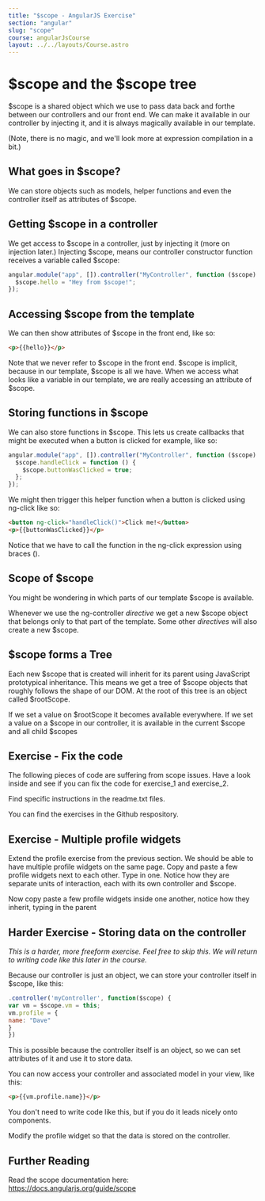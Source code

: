 ```yaml
---
title: "$scope - AngularJS Exercise"
section: "angular"
slug: "scope"
course: angularJsCourse
layout: ../../layouts/Course.astro
---
```


# \$scope and the \$scope tree

$scope is a shared object which we use to pass data back and forthe between our controllers and our front end. We can make it available in our controller by injecting it, and it is always magically available in our template.

(Note, there is no magic, and we'll look more at expression compilation in a bit.)

## What goes in $scope?

We can store objects such as models, helper functions and even the controller itself as attributes of $scope.

## Getting $scope in a controller

We get access to $scope in a controller, just by injecting it (more on injection later.) Injecting $scope, means our controller constructor function receives a variable called $scope:

```js
angular.module("app", []).controller("MyController", function ($scope) {
  $scope.hello = "Hey from $scope!";
});
```

## Accessing $scope from the template

We can then show attributes of $scope in the front end, like so:

```html
<p>{{hello}}</p>
```

Note that we never refer to \$scope in the front end. \$scope is implicit, because in our template, \$scope is all we have. When we access what looks like a variable in our template, we are really accessing an attribute of \$scope.

## Storing functions in $scope

We can also store functions in $scope. This lets us create callbacks that might be executed when a button is clicked for example, like so:

```js
angular.module("app", []).controller("MyController", function ($scope) {
  $scope.handleClick = function () {
    $scope.buttonWasClicked = true;
  };
});
```

We might then trigger this helper function when a button is clicked using ng-click like so:

```html
<button ng-click="handleClick()">Click me!</button>
<p>{{buttonWasClicked}}</p>
```

Notice that we have to call the function in the ng-click expression using braces ().

## Scope of $scope

You might be wondering in which parts of our template $scope is available.

Whenever we use the ng-controller _directive_ we get a new $scope object that belongs only to that part of the template. Some other _directives_ will also create a new $scope.

## $scope forms a Tree

Each new $scope that is created will inherit for its parent using JavaScript prototypical inheritance. This means we get a tree of $scope objects that roughly follows the shape of our DOM. At the root of this tree is an object called $rootScope.

If we set a value on $rootScope it becomes available everywhere. If we set a value on a $scope in our controller, it is available in the current $scope and all child $scopes

<section class="exercise">

## Exercise - Fix the code

The following pieces of code are suffering from scope issues. Have a look inside and see if you can fix the code for exercise_1 and exercise_2.

Find specific instructions in the readme.txt files.

You can find the exercises in the Github respository.

<section class="exercise">

## Exercise - Multiple profile widgets

Extend the profile exercise from the previous section. We should be able to have multiple profile widgets on the same page. Copy and paste a few profile widgets next to each other. Type in one. Notice how they are separate units of interaction, each with its own controller and $scope.

Now copy paste a few profile widgets inside one another, notice how they inherit, typing in the parent

<section class="exercise">

## Harder Exercise - Storing data on the controller

_This is a harder, more freeform exercise. Feel free to skip this. We will return to writing code like this later in the course._

Because our controller is just an object, we can store your controller itself in $scope, like this:

```js
.controller('myController', function($scope) {
var vm = $scope.vm = this;
vm.profile = {
name: "Dave"
}
})
```

This is possible because the controller itself is an object, so we can set attributes of it and use it to store data.

You can now access your controller and associated model in your view, like this:

```html
<p>{{vm.profile.name}}</p>
```

You don't need to write code like this, but if you do it leads nicely onto components.

Modify the profile widget so that the data is stored on the controller.

</section>

## Further Reading

Read the scope documentation here: <https://docs.angularjs.org/guide/scope>
